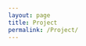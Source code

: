 ```yaml
---
layout: page
title: Project
permalink: /Project/
---
```

<!DOCTYPE html>
<html>
<head>
    <title>Pick a Team</title>
    <style>
        /* CSS for dropdown menu */
        .dropdown {
            position: relative;
            display: inline-block;
        }
        
        .dropdown-content {
            display: none;
            position: absolute;
            background-color: #f9f9f9;
            min-width: 200px;
            box-shadow: 0px 8px 16px 0px rgba(0,0,0,0.2);
            z-index: 1;
            border-radius: 4px;
            padding: 10px;
        }
        
        .dropdown:hover .dropdown-content {
            display: block;
        }
        
        .dropdown-item {
            padding: 8px 12px;
            color: #333;
            cursor: pointer;
            transition: background-color 0.3s ease;
        }
        
        .dropdown-item:hover {
            background-color: #e5e5e5;
        }
        
        .dropdown-item:first-child {
            margin-top: 0;
        }
        
        .dropdown-item:last-child {
            margin-bottom: 0;
        }
    </style>
</head>
<body>
    <div class="dropdown">
        <span>Click here</span>
        <div class="dropdown-content">
            <div class="dropdown-item">Option 1</div>
            <div class="dropdown-item">Option 2</div>
            <div class="dropdown-item">Option 3</div>
            <div class="dropdown-item">Option 4</div>
            <div class="dropdown-item">Option 5</div>
            <div class="dropdown-item">Option 6</div>
            <div class="dropdown-item">Option 7</div>
            <div class="dropdown-item">Option 8</div>
            <div class="dropdown-item">Option 9</div>
            <div class="dropdown-item">Option 10</div>
            <div class="dropdown-item">Option 11</div>
            <div class="dropdown-item">Option 12</div>
            <div class="dropdown-item">Option 13</div>
            <div class="dropdown-item">Option 14</div>
            <div class="dropdown-item">Option 15</div>
            <div class="dropdown-item">Option 16</div>
            <div class="dropdown-item">Option 17</div>
            <div class="dropdown-item">Option 18</div>
            <div class="dropdown-item">Option 19</div>
            <div class="dropdown-item">Option 20</div>
            <div class="dropdown-item">Option 21</div>
            <div class="dropdown-item">Option 22</div>
            <div class="dropdown-item">Option 23</div>
            <div class="dropdown-item">Option 24</div>
            <div class="dropdown-item">Option 25</div>
            <div class="dropdown-item">Option 26</div>
            <div class="dropdown-item">Option 27</div>
            <div class="dropdown-item">Option 28</div>
            <div class="dropdown-item">Option 29</div>
            <div class="dropdown-item">Option 30</div>
            <div class="dropdown-item">Option 31</div>
        </div>
    </div>
</body>
</html>
